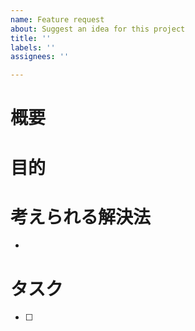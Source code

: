 ```yaml
---
name: Feature request
about: Suggest an idea for this project
title: ''
labels: ''
assignees: ''

---
```


# 概要

# 目的

# 考えられる解決法
* 

# タスク
- [ ]
